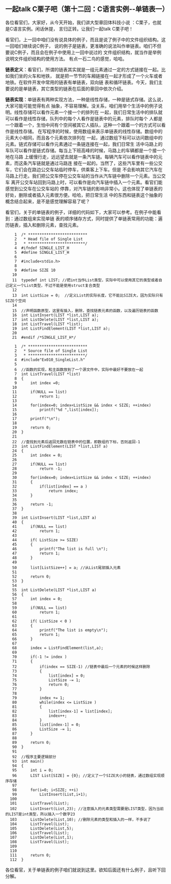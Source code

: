 ## 一起talk C栗子吧（第十二回：C语言实例--单链表一）
 
 各位看官们，大家好，从今天开始，我们讲大型章回体科技小说 ：C栗子，也就是C语言实例。闲话休提，
言归正转。让我们一起talk C栗子吧！  

 看官们，上一回中咱们没有说具体的例子，而且是说了例子中的文件组织结构。这一回咱们继续说C例子，
说的例子是链表，更准确的说法叫作单链表。咱们不但要说C例子，而且会在例子中使用上一回中说过的
文件组织结构，就当作是举例说明文件组织结构的使用方法。 有点一石二鸟的感觉，哈哈。 
 
 **链表定义**：看官们，所谓的链表其实就是一组元素通过一定的方式链接在一起。比如我们坐的火车和地铁，
就是把一节节的车厢链接在一起才形成了一个火车或者地铁。在软件开发中常用的链表有单链表，双向链
表和循环链表。今天，我们主要说的是单链表，其它类型的链表在后面的章回中依次介绍。 
 
 **链表实现**：单链表有两种实现方法，一种是线性存储，一种是链式存储。这么说，大家可能可能觉得有点
抽象，不容易理解。没关系，咱们用举个生活中的例子说明。线性存储可以看作元素一个接一个的排列在
一起，我们日常生活中的排队就可以看作是线性存储，队列中的每个人看作是链表中的元素，排队时每个
人都是一个跟着一个，生怕中间有个空间被其它人插队，这种一个跟着一个的方式可以看作是线性存储。
在写程序的时候，使用数组来表示单链表的线性存储。数组中的元素大小相同，而且各个元素依次排列在
一起，通过数组下标可以访问数组中的元素。链式存储可以看作元素通过一条链连接在一起，我们日常生
活中马路上的车队可以看作是链式存储。每当上下班高峰的时候，马路上的车辆都是一个接一个地在马路
上缓慢行走，远远望去就是一条汽车链。每辆汽车可以看作链表中的元素，而这条汽车链就是通过马路连
接在一起的。当然了，这些汽车里有一些公交车，它们会在路边公交车站临时停车，供乘客上下车。但是
不会影响其它汽车在马路上行走。我们把公交车停在公交车站的当作从汽车链中删除一个元素。当公交车
离开公交车站回到马路上时，可以看作是向汽车链中插入一个元素。看官们能感觉到公交车在公交车站的
停靠，对汽车链的影响非常小。这也体现了单链表的好处，删除或者插入元素很方便。哈哈，把日常生活
中的东西和链表这个抽象的概念结合起来，是不是感觉理解容易了呢？ 
  
 看官们，关于的单链表的例子，详细的代码如下，大家可以参考。在例子中能看到：通过数组来实现单链
 表的顺序储存方式，同时提供了单链表常用的功能：遍历链表，插入和删除元素，查找元素。  
 ```
     1	/* **************************
     2	 * Head file of Single List
     3	 * *************************/
     4	#ifndef SINGLE_LIST_H
     5	#define SINGLE_LIST_H
     6	
     7	#include<stdio.h>
     8	
     9	#define SIZE 10
    10	
    11	typedef int LIST; //把int当作List类型，实际中可以使用其它的类型或者自己定义一个List类型，不过不能是使用struct复合类型
    12	
    13	int ListSize = 0;  //定义List的实际长度，它不能比SIZE大，因为实际只有SIZE个空间
    14	
    15	//声明函数原型，这里有插入，删除，查找链表元素的函数，以及遍历链表的函数
    16	int ListInsert(LIST *list,LIST a);
    17	int ListDelete(LIST *list,LIST a);
    18	int ListTravel(LIST *list);
    19	int ListFindElement(LIST *list,LIST a);
    20	
    21	#endif /*SINGLE_LIST_H*/

 ```
 ```
     1	/* **************************
     2	 * Source file of Single List
     3	 * *************************/
     4	#include"Ex010_SingleList.h"
     5	
     6	//函数的实现，和主函数放到了一个源文件中，实际中最好不要放在一起
     7	int ListTravel(LIST *list)
     8	{
     9		int index =0;
    10	
    11		if(NULL == list)
    12			return 1;
    13	
    14		for(index=0; index<ListSize && index < SIZE; ++index)
    15			printf("%d ",list[index]);
    16	
    17		printf("\n");
    18	
    19		return 0;
    20	}
    21	
    22	//查找到元素后返回无数在链表中的位置，即数组的下标，否则返回-1
    23	int ListFindElement(LIST *list,LIST a)
    24	{
    25		int index = 0;
    26	
    27		if(NULL == list)
    28			return -1;
    29	
    30		for(index=0; index<ListSize && index < SIZE; ++index)
    31		{
    32			if(list[index] == a )
    33				return index;
    34		}
    35	
    36		return -1;
    37	}
    38	
    39	int ListInsert(LIST *list,LIST a)
    40	{
    41		if(NULL == list)
    42			return 1;
    43	
    44		if( ListSize >= SIZE)
    45		{
    46			printf("The list is full \n");
    47			return 1;
    48		}
    49	
    50		list[ListSize++] = a; //从List尾部插入元素
    51	
    52		return 0;
    53	}
    54	
    55	int ListDelete(LIST *list,LIST a)
    56	{
    57		int index = 0;
    58	
    59		if(NULL == list)
    60			return 1;
    61	
    62		if( ListSize < 0 )
    63		{
    64			printf("The list is empty\n");
    65			return 1;
    66		}
    67	
    68		index = ListFindElement(list,a);
    69	
    70		if(-1 != index )
    71		{
    72			if(index == SIZE-1) //链表中最后一个元素的时候这样删除
    73			{
    74				list[index] = 0;
    75				ListSize -= 1;
    76				return 0;
    77			}
    78			
    79			index += 1;
    80			while(index <= ListSize )
    81			{
    82				list[index-1] = list[index];
    83				index++;
    84			}
    85			list[index-1] = 0;
    86			ListSize -= 1;
    87		}
    88	
    89		return 0;
    90	}
    91	
    92	//程序主要逻辑部分
    93	int main()
    94	{
    95		int i = 0;
    96		LIST List[SIZE] = {0}; //定义了一个SIZE大小的链表，通过数组实现顺序存储
    97	
    98		for(i=0; i<SIZE; ++i)
    99			ListInsert(List,i+1);
   100	
   101		ListTravel(List);
   102		ListInsert(List,23); //注意插入的元素类型需要是LIST类型，因为当前的LIST是int类型，所以插入一个数字23
   103		ListDelete(List,10); //删除元素的类型和插入的一样，不多说了
   104		ListTravel(List);
   105		ListDelete(List,5);
   106		ListTravel(List);
   107		ListDelete(List,1);
   108		ListTravel(List);
   109	
   110	
   111		return 0;
   112	}

 ```
 各位看官，关于单链表的例子咱们就说到这里。欲知后面还有什么例子，且听下回分解。 
